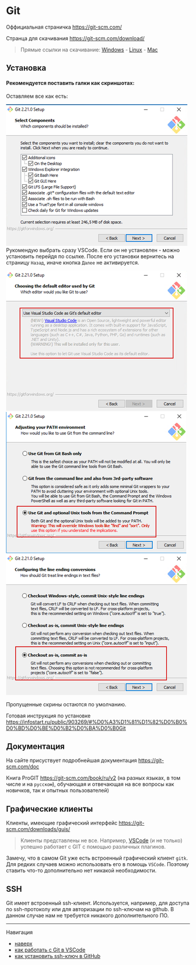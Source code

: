 # Git

Оффициальная страничка https://git-scm.com/

Странца для скачивания https://git-scm.com/download/ 
>Прямые ссылки на скачивание: [Windows](https://git-scm.com/download/win) - [Linux](https://git-scm.com/download/linux) - [Mac](https://git-scm.com/download/mac)

## Установка

#### Рекомендуется поставить галки как скриншотах:
Оставляем все как есть:

![Inst01](УстановкаGit01.png)
Рукомендую выбрать сразу VSCode. Если он не установлен - можно установить перейдя по ссылке. После его установки вернитесь на страницу `Назад`, иначе кнопка `Далее` не активируется.

![Inst02](УстановкаGit02.png)
![Inst03](УстановкаGit03.png)
![Inst05](УстановкаGit05.png)

Пропущенные скрины остаются по умолчанию.

Готовая инструкция по установке https://infostart.ru/public/903269/#%D0%A3%D1%81%D1%82%D0%B0%D0%BD%D0%BE%D0%B2%D0%BA%D0%B0Git

## Документация

На сайте присуствует подробнейшая документация https://git-scm.com/doc

Книга ProGIT https://git-scm.com/book/ru/v2 (на разных языках, в том числе и на `русском`), обучающая и отвечающая на все вопросы как новичков, так и опытных пользователей)

## Графические клиенты

Клиенты, имеющие графический интерфейс https://git-scm.com/downloads/guis/
> Клиенты представлены не все. Например, [VSCode](../VSCode/VSCode.md) (и не только) успешно работает с GIT c помощью различных плагинов.

Замечу, что в самом Git уже есть встроенный графический клиент `gitk`. Для редких случаев можно использовать его в помощь `VSCode`.
Поэтому ставить что-то дополнительно нет никакой необходимости.

## SSH

Git имеет встроенный ssh-клиент.
Используется, например, для доступа по ssh-протоколу или для авторизации по ssh-ключам на github. В данном случае нам не требуется никакого дополнительного ПО. 

---

Навигация
* [наверх](#)
* [как работать с Git в VSCode](../VSCode/GitInVSCode.md)
* [как установить ssh-ключ в GitHub](../GitHub/GitHub.md)
